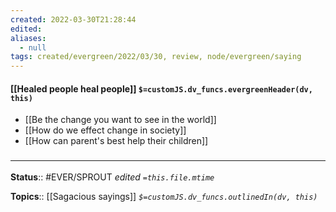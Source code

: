 ```yaml
---
created: 2022-03-30T21:28:44 
edited: 
aliases:
  - null
tags: created/evergreen/2022/03/30, review, node/evergreen/saying
---
```


#### [[Healed people heal people]] `$=customJS.dv_funcs.evergreenHeader(dv, this)`

- [[Be the change you want to see in the world]]
- [[How do we effect change in society]]
- [[How can parent's best help their children]]

### <hr class="footnote"/>

**Status**:: #EVER/SPROUT
*edited `=this.file.mtime`*

**Topics**:: [[Sagacious sayings]]
*`$=customJS.dv_funcs.outlinedIn(dv, this)`*
